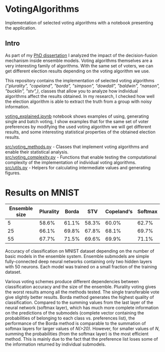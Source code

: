 # VotingAlgorithms
Implementation of selected voting algorithms with a notebook presenting the application.

## Intro

As part of my [PhD dissertation](https://arxiv.org/abs/2302.07215) I analyzed the impact of the decision-fusion mechanism inside ensemble models.
Voting algorithms themselves are a very interesting family of algorithms.
With the same set of voters, we can get different election results depending on the voting algorithm we use.

This repository contains the implementation of selected voting algorithms *("plurality", "copeland", "borda", "simpson",
"dowdall", "baldwin", "nanson", "bucklin", "stv",)*,
classes that allow you to analyze how individual algorithms affect the results obtained.
In my research, I checked how well the election algorithm is able to extract the truth from a group with noisy information.


[voting_explained.ipynb](voting_explained.ipynb) notebook shows examples of using, generating single and batch voting,
I show examples that for the same set of voter preferences by modifying the used voting algorithm we will get different results, and some interesting statistical properties of the obtained election results.

[src/voting_methods.py](./src/voting_methods.py) - Classes that implement voting algorithms and enable their statistical analysis.
<br />
[src/voting_complexity.py](./src/voting_complexity.py) - Functions that enable testing the computational complexity of the implementation of individual voting algorithms.
<br />
[src/utils.py](./src/utils.py) - Helpers for calculating intermediate values and generating figures.

# Results on MNIST




| Ensemble size | Plurality | Borda  | STV    | Copeland‘s | Softmax |
|---------------|-----------|--------|--------|------------|---------|
| 5             | 58.6\%    | 61.1\% | 58.3\% | 60.0\%     | 62.7\%  |
| 25            | 66.1\%    | 69.8\% | 67.8\% | 68.1\%     | 69.7\%  |
| 55            | 67.7\%    | 71.5\% | 69.6\% | 69.9\%     | 71.1\%  |

Accuracy of classification on MNIST dataset depending on the number of basic
models in the ensemble system. Ensemble submodels are simple fully-connected deep neural networks containing only two
hidden layers with 50 neurons. Each model was trained on a small fraction of the training dataset.

Various voting schemes produce different
dependencies between classification accuracy and the size of the ensemble. Plurality voting gives
the worst results among all the methods tested. The single transferable
vote give slightly better results. 
Borda method generates the highest quality of classification.
Compared to the summing values from the last layer of the neural network (softmax layer), which has much more complete information on the predictions of the submodels (complete vector containing the probabilities of belonging to each class vs.
preferences list), the performance of the Borda method is comparable to the summation of softmax layers for larger values of *N(>20)*.
However, for smaller values of *N*, summing the probabilities (from the softmax layer) is the most efficient method.
This is mainly due to the fact that the preference list loses some of the information returned by individual submodels.
